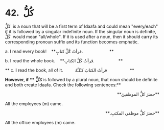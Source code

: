 42.  کُلُّ
==========

کُلُّ  is a noun that will be a first term of Idaafa and could mean
"every/each" if it is followed by a singular indefinite noun. If the
singular noun is definite, کُلُّ  would mean "all/whole". If it is used
after a noun, then it should carry its corresponding pronoun suffix and
its function becomes emphatic.

a. I read every book!    **قرأتُ کُلَّ کتابٍ.                      **

b. I read the whole book.    **قرأتُ کُلَّ
الکتابِ.                    **

** c. I read the book, all of it.          قرأتُ الکتابَ
کـُلـَّهُ                   **

**However, if ** کـُلُّ** is followed by a plural noun, that noun should
be definite and both create Idaafa. Check the following sentences:**

<p dir="rtl">
**حضرَ کلُّ الموظفينَ**
</p>

All the employees (m) came.

<p dir="rtl">
**حضرَ کلُّ موظفي المکتبِ.**
</p>

All the office employees (m) came.


